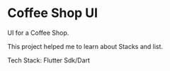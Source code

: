 # Coffee Shop UI

UI for a Coffee Shop.

This project helped me to learn about Stacks and list.

Tech Stack:
Flutter Sdk/Dart
